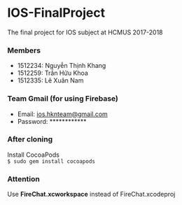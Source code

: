 # IOS-FinalProject
The final project for IOS subject at HCMUS 2017-2018

### Members
- 1512234: Nguyễn Thịnh Khang
- 1512259: Trần Hữu Khoa
- 1512335: Lê Xuân Nam

### Team Gmail (for using Firebase)
- Email: ios.hknteam@gmail.com
- Password: ************

### After cloning
Install CocoaPods\
`$ sudo gem install cocoapods`

### Attention
Use **FireChat.xcworkspace** instead of FireChat.xcodeproj
